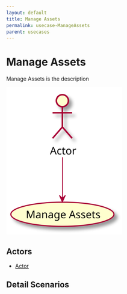 ```yaml
---
layout: default
title: Manage Assets
permalink: usecase-ManageAssets
parent: usecases
---
```


# Manage Assets

Manage Assets is the description

![Activities Diagram](./activities.svg)

## Actors

* [Actor](actor-actor)


## Detail Scenarios


  

